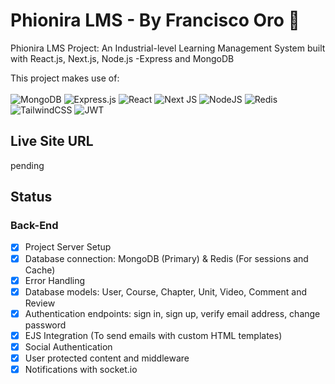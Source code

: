 # Phionira LMS - By Francisco Oro 🏑
Phionira LMS Project: An Industrial-level Learning Management System built with React.js, Next.js, Node.js -Express and MongoDB

This project makes use of: <br><br>
![MongoDB](https://img.shields.io/badge/MongoDB-%234ea94b.svg?style=for-the-badge&logo=mongodb&logoColor=white)
![Express.js](https://img.shields.io/badge/express.js-%23404d59.svg?style=for-the-badge&logo=express&logoColor=%2361DAFB)
![React](https://img.shields.io/badge/react-%2320232a.svg?style=for-the-badge&logo=react&logoColor=%2361DAFB)
![Next JS](https://img.shields.io/badge/Next-black?style=for-the-badge&logo=next.js&logoColor=white)
![NodeJS](https://img.shields.io/badge/node.js-6DA55F?style=for-the-badge&logo=node.js&logoColor=white)
![Redis](https://img.shields.io/badge/redis-%23DD0031.svg?style=for-the-badge&logo=redis&logoColor=white)
![TailwindCSS](https://img.shields.io/badge/tailwindcss-%2338B2AC.svg?style=for-the-badge&logo=tailwind-css&logoColor=white)
![JWT](https://img.shields.io/badge/JWT-black?style=for-the-badge&logo=JSON%20web%20tokens)

## Live Site URL
pending

## Status
### Back-End
- [x] Project Server Setup
- [x] Database connection: MongoDB (Primary) & Redis (For sessions and Cache)
- [x] Error Handling
- [x] Database models: User, Course, Chapter, Unit, Video, Comment and Review
- [x] Authentication endpoints: sign in, sign up, verify email address, change password
- [x] EJS Integration (To send emails with custom HTML templates)
- [x] Social Authentication
- [x] User protected content and middleware
- [x] Notifications with socket.io
